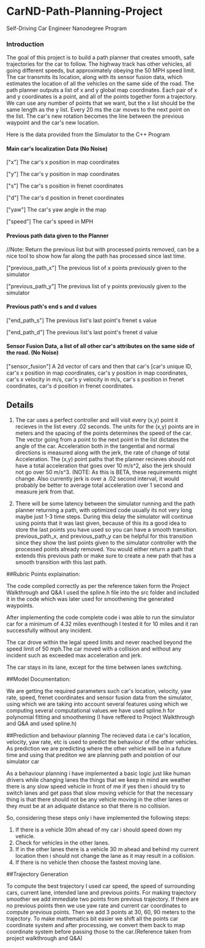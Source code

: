 # CarND-Path-Planning-Project
Self-Driving Car Engineer Nanodegree Program

### Introduction

The goal of this project is to build a path planner that creates smooth, safe trajectories for the car to follow. The highway track has other vehicles, all going different speeds, but approximately obeying the 50 MPH speed limit.
The car transmits its location, along with its sensor fusion data, which estimates the location of all the vehicles on the same side of the road.
The path planner outputs a list of x and y global map coordinates. Each pair of x and y coordinates is a point, and all of the points together form a trajectory. We can use any number of points that we want, but the x list should be the same length as the y list. Every 20 ms the car moves to the next point on the list. The car's new rotation becomes the line between the previous waypoint and the car's new location.

Here is the data provided from the Simulator to the C++ Program

#### Main car's localization Data (No Noise)

["x"] The car's x position in map coordinates

["y"] The car's y position in map coordinates

["s"] The car's s position in frenet coordinates

["d"] The car's d position in frenet coordinates

["yaw"] The car's yaw angle in the map

["speed"] The car's speed in MPH

#### Previous path data given to the Planner

//Note: Return the previous list but with processed points removed, can be a nice tool to show how far along
the path has processed since last time. 

["previous_path_x"] The previous list of x points previously given to the simulator

["previous_path_y"] The previous list of y points previously given to the simulator

#### Previous path's end s and d values 

["end_path_s"] The previous list's last point's frenet s value

["end_path_d"] The previous list's last point's frenet d value

#### Sensor Fusion Data, a list of all other car's attributes on the same side of the road. (No Noise)

["sensor_fusion"] A 2d vector of cars and then that car's [car's unique ID, car's x position in map coordinates, car's y position in map coordinates, car's x velocity in m/s, car's y velocity in m/s, car's s position in frenet coordinates, car's d position in frenet coordinates. 

## Details

1. The car uses a perfect controller and will visit every (x,y) point it recieves in the list every .02 seconds. The units for the (x,y) points are in meters and the spacing of the points determines the speed of the car. The vector going from a point to the next point in the list dictates the angle of the car. Acceleration both in the tangential and normal directions is measured along with the jerk, the rate of change of total Acceleration. The (x,y) point paths that the planner recieves should not have a total acceleration that goes over 10 m/s^2, also the jerk should not go over 50 m/s^3. (NOTE: As this is BETA, these requirements might change. Also currently jerk is over a .02 second interval, it would probably be better to average total acceleration over 1 second and measure jerk from that.

2. There will be some latency between the simulator running and the path planner returning a path, with optimized code usually its not very long maybe just 1-3 time steps. During this delay the simulator will continue using points that it was last given, because of this its a good idea to store the last points you have used so you can have a smooth transition. previous_path_x, and previous_path_y can be helpful for this transition since they show the last points given to the simulator controller with the processed points already removed. You would either return a path that extends this previous path or make sure to create a new path that has a smooth transition with this last path.

##Rubric Points explaination:

The code compiled correctly as per the reference taken form the Project Walkthrough and Q&A I used the  spline.h file into the src folder and included it in the code which was later used for smoothening the generated waypoints. 

After implementing the code complete code i was able to run the simulator car for a minimum of 4.32 miles eventhough I tested it for 10 miles and it ran successfully without any incident.

The car  drove within the legal speed limits and never reached beyond the speed limit of 50 mph.The car moved with a collision and without any incident such as exceeded max acceleration and jerk.

The car stays in its lane, except for the time between lanes switching.

##Model Documentation:

We are getting the required parameters such car's location, velocity, yaw rate, speed, frenet coordinates and sensor fusion data from the simulator, using which we are taking into account several features using which we computing several computational values.we have used spline.h for polynomial fitting and smoothening (I have reffered to Project Walkthrough and Q&A and used  spline.h)


##Prediction and behaviour planning
The recieved data i.e car's location, velocity, yaw rate, etc is used to predict the behaviour of the other vehicles. As prediction we are predicting where the other vehicle will be in a future time and using that prediton we are planning  path and poistion of our simulator car

As a behaviour planning i have implemented a basic logic just like human drivers while changing lanes the things that we keep in mind are weather there is any slow speed vehicle in front of me if yes then i should try to switch lanes and get pass that slow moving vehicle for that the necessary thing is that there should not be any vehicle moving in the other lanes or they must be at an adiquate distance so that there is no collision.

So, considering these steps only i have implemented the following steps:

1. If there is a vehicle 30m ahead of my car i should speed down my vehicle.
2. Check for vehicles in the other lanes.
3. If in the other lanes there is a vehicle 30 m ahead and behind my current location then i should not change the lane as it may result in a collision.
4. If there is no vehicle then choose the fastest moving lane.

##Trajectory Generation

To compute the best trajectory I used car speed, the speed of surrounding cars, current lane, intended lane and previous points. For making trajectory smoother we add immediate two points from previous trajectory. If there are no previous points then we use yaw rate and current car coordinates to compute previous points. Then we add 3 points at 30, 60, 90 meters to the trajectory. To make mathematics bit easier we shift all the points car coordinate system and after processing, we convert them back to map coordinate system before passing those to the car.(Reference taken from project walkthrough and Q&A)